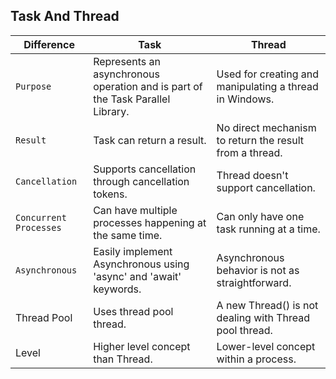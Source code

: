 ## Task And Thread

| Difference | Task                                        | Thread                                                      |
|-------------|---------------------------------------------|-------------------------------------------------------------|
| `Purpose`     | Represents an asynchronous operation and is part of the Task Parallel Library. | Used for creating and manipulating a thread in Windows.      |
| `Result`      | Task can return a result.                   | No direct mechanism to return the result from a thread.      |
| `Cancellation` | Supports cancellation through cancellation tokens. | Thread doesn't support cancellation.                         |
| `Concurrent Processes` | Can have multiple processes happening at the same time. | Can only have one task running at a time.                   |
| `Asynchronous` | Easily implement Asynchronous using 'async' and 'await' keywords. | Asynchronous behavior is not as straightforward.            |
| Thread Pool  | Uses thread pool thread.                    | A new Thread() is not dealing with Thread pool thread.      |
| Level       | Higher level concept than Thread.            | Lower-level concept within a process.                       |

